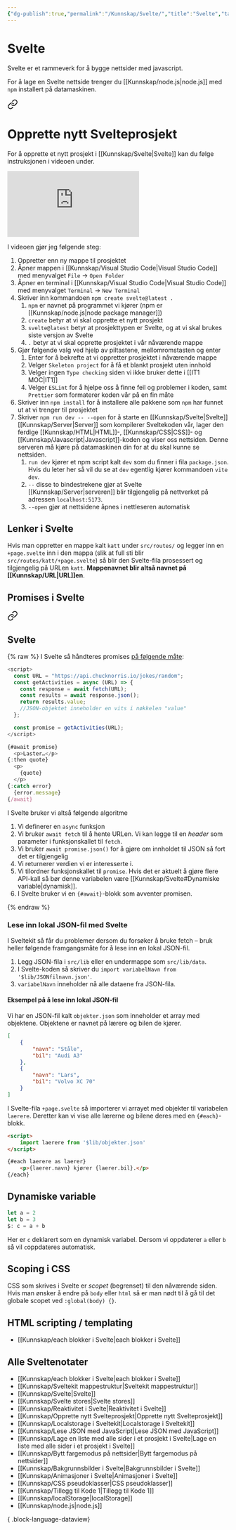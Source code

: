 ```yaml
---
{"dg-publish":true,"permalink":"/Kunnskap/Svelte/","title":"Svelte","tags":["it1","svelte"]}
---
```



# Svelte
Svelte er et rammeverk for å bygge nettsider med javascript.

For å lage en Svelte nettside trenger du [[Kunnskap/node.js\|node.js]] med `npm` installert på datamaskinen. 


<div class="transclusion internal-embed is-loaded"><a class="markdown-embed-link" href="/kunnskap/opprette-nytt-svelteprosjekt/#opprette-nytt-svelteprosjekt" aria-label="Open link"><svg xmlns="http://www.w3.org/2000/svg" width="24" height="24" viewBox="0 0 24 24" fill="none" stroke="currentColor" stroke-width="2" stroke-linecap="round" stroke-linejoin="round" class="svg-icon lucide-link"><path d="M10 13a5 5 0 0 0 7.54.54l3-3a5 5 0 0 0-7.07-7.07l-1.72 1.71"></path><path d="M14 11a5 5 0 0 0-7.54-.54l-3 3a5 5 0 0 0 7.07 7.07l1.71-1.71"></path></svg></a><div class="markdown-embed">



# Opprette nytt Svelteprosjekt


For å opprette et nytt prosjekt i [[Kunnskap/Svelte\|Svelte]] kan du følge instruksjonen i videoen under.

<iframe src="https://www.youtube.com/embed/dIFvziknTuk" class="youtube" title="" loading="lazy" frameborder="0" allow="accelerometer; autoplay; clipboard-write; encrypted-media; gyroscope; picture-in-picture; web-share" allowfullscreen></iframe>

I videoen gjør jeg følgende steg:
1. Oppretter enn ny mappe til prosjektet
2. Åpner mappen i [[Kunnskap/Visual Studio Code\|Visual Studio Code]] med menyvalget `File` → `Open Folder`
3. Åpner en terminal i [[Kunnskap/Visual Studio Code\|Visual Studio Code]] med menyvalget `Terminal` → `New Terminal`
4. Skriver inn kommandoen `npm create svelte@latest .`
	1. `npm` er navnet på programmet vi kjører (<abbr>npm</abbr> er [[Kunnskap/node.js\|node package manager]])
	2. `create` betyr at vi skal opprette et nytt prosjekt
	3. `svelte@latest` betyr at prosjekttypen er Svelte, og at vi skal brukes siste versjon av Svelte
	4. `.` betyr at vi skal opprette prosjektet i vår nåværende mappe
5. Gjør følgende valg ved hjelp av piltastene, mellomromstasten og enter
	1. Enter for å bekrefte at vi oppretter prosjektet i nåværende mappe
	2. Velger `Skeleton project` for å få et blankt prosjekt uten innhold
	3. Velger ingen `Type checking` siden vi ikke bruker dette i [[IT1 MOC\|IT1]]
	4. Velger `ESLint` for å hjelpe oss å finne feil og problemer i koden, samt `Prettier` som formaterer koden vår på en fin måte
6. Skriver inn `npm install` for å installere alle pakkene som `npm` har funnet ut at vi trenger til prosjektet
7. Skriver `npm run dev -- --open` for å starte en [[Kunnskap/Svelte\|Svelte]] [[Kunnskap/Server\|Server]] som kompilerer Sveltekoden vår, lager den ferdige [[Kunnskap/HTML\|HTML]]-, [[Kunnskap/CSS\|CSS]]- og [[Kunnskap/Javascript\|Javascript]]-koden og viser oss nettsiden. Denne serveren må kjøre på datamaskinen din for at du skal kunne se nettsiden.
	1. `run dev` kjører et npm script kalt `dev` som du finner i fila `package.json`. Hvis du leter her så vil du se at `dev` egentlig kjører kommandoen `vite dev`.
	2. `--` disse to bindestrekene gjør at Svelte [[Kunnskap/Server\|serveren]] blir tilgjengelig på nettverket på adressen `localhost:5173`.
	3. `--open` gjør at nettsidene åpnes i nettleseren automatisk


</div></div>


## Lenker i Svelte
Hvis man oppretter en mappe kalt `katt` under `src/routes/` og legger inn en `+page.svelte` inn i den mappa (slik at full sti blir `src/routes/katt/+page.svelte`) så blir den Svelte-fila prosessert og tilgjengelig på URLen `katt`. **Mappenavnet blir altså navnet på [[Kunnskap/URL\|URL]]en**.

## Promises i Svelte

<div class="transclusion internal-embed is-loaded"><a class="markdown-embed-link" href="/kunnskap/lese-json-med-java-script/#svelte" aria-label="Open link"><svg xmlns="http://www.w3.org/2000/svg" width="24" height="24" viewBox="0 0 24 24" fill="none" stroke="currentColor" stroke-width="2" stroke-linecap="round" stroke-linejoin="round" class="svg-icon lucide-link"><path d="M10 13a5 5 0 0 0 7.54.54l3-3a5 5 0 0 0-7.07-7.07l-1.72 1.71"></path><path d="M14 11a5 5 0 0 0-7.54-.54l-3 3a5 5 0 0 0 7.07 7.07l1.71-1.71"></path></svg></a><div class="markdown-embed">



## Svelte

{% raw %}
I Svelte så håndteres promises [på følgende måte](https://svelte.dev/tutorial/await-blocks):
```js
<script>
  const URL = "https://api.chucknorris.io/jokes/random";
  const getActivities = async (URL) => {
    const response = await fetch(URL);
    const results = await response.json();
    return results.value;
    //JSON-objektet inneholder en vits i nøkkelen "value"
  };

  const promise = getActivities(URL);
</script>

{#await promise}
  <p>Laster…</p>
{:then quote}
  <p>
    {quote}
  </p>
{:catch error}
  {error.message}
{/await}
```

I Svelte bruker vi altså følgende algoritme
1. Vi definerer en `async` funksjon
2. Vi bruker `await fetch` til å hente URLen. Vi kan legge til en *header* som parameter i funksjonskallet til `fetch`.
3. Vi bruker `await promise.json()` for å gjøre om innholdet til JSON så fort det er tilgjengelig
4. Vi returnerer verdien vi er interesserte i.
5. Vi tilordner funksjonskallet til `promise`. Hvis det er aktuelt å gjøre flere API-kall så bør denne variabelen være [[Kunnskap/Svelte#Dynamiske variable\|dynamisk]].
6. I Svelte bruker vi en `{#await}`-blokk som avventer promisen.

{% endraw %}

### Lese inn lokal JSON-fil med Svelte
I Sveltekit så får du problemer dersom du forsøker å bruke fetch – bruk heller følgende framgangsmåte for å lese inn en lokal JSON-fil.

1. Legg JSON-fila i `src/lib` eller en undermappe som `src/lib/data`.
2. I Svelte-koden så skriver du `import variabelNavn from '$lib/JSONfilnavn.json'`.
3. `variabelNavn` inneholder nå alle dataene fra JSON-fila.

#### Eksempel på å lese inn lokal JSON-fil

Vi har en JSON-fil kalt `objekter.json` som inneholder et array med objektene. Objektene er navnet på lærere og bilen de kjører.
```json
[
	{
		"navn": "Ståle",
		"bil": "Audi A3"
	},
	{
		"navn": "Lars",
		"bil": "Volvo XC 70"
	}
]
```

I Svelte-fila `+page.svelte` så importerer vi arrayet med objekter til variabelen `laerere`. Deretter kan vi vise alle lærerne og bilene deres med en `{#each}`-blokk.
```html
<script>
	import laerere from '$lib/objekter.json'
</script>

{#each laerere as laerer}
	<p>{laerer.navn} kjører {laerer.bil}.</p>
{/each}
```


</div></div>


## Dynamiske variable
```js
let a = 2
let b = 3
$: c = a + b
```

Her er `c` deklarert som en dynamisk variabel. Dersom vi oppdaterer `a` eller `b` så vil `c`oppdateres automatisk. 

## Scoping i CSS
CSS som skrives i Svelte er *scopet* (begrenset) til den nåværende siden. Hvis man ønsker å endre på `body` eller `html` så er man nødt til å gå til det globale scopet ved `:global(body) {}`.

## HTML scripting / templating
- [[Kunnskap/each blokker i Svelte\|each blokker i Svelte]]

## Alle Sveltenotater
- [[Kunnskap/each blokker i Svelte\|each blokker i Svelte]]
- [[Kunnskap/Sveltekit mappestruktur\|Sveltekit mappestruktur]]
- [[Kunnskap/Svelte\|Svelte]]
- [[Kunnskap/Svelte stores\|Svelte stores]]
- [[Kunnskap/Reaktivitet i Svelte\|Reaktivitet i Svelte]]
- [[Kunnskap/Opprette nytt Svelteprosjekt\|Opprette nytt Svelteprosjekt]]
- [[Kunnskap/Localstorage i Sveltekit\|Localstorage i Sveltekit]]
- [[Kunnskap/Lese JSON med JavaScript\|Lese JSON med JavaScript]]
- [[Kunnskap/Lage en liste med alle sider i et prosjekt i Svelte\|Lage en liste med alle sider i et prosjekt i Svelte]]
- [[Kunnskap/Bytt fargemodus på nettsider\|Bytt fargemodus på nettsider]]
- [[Kunnskap/Bakgrunnsbilder i Svelte\|Bakgrunnsbilder i Svelte]]
- [[Kunnskap/Animasjoner i Svelte\|Animasjoner i Svelte]]
- [[Kunnskap/CSS pseudoklasser\|CSS pseudoklasser]]
- [[Kunnskap/Tillegg til Kode 1\|Tillegg til Kode 1]]
- [[Kunnskap/localStorage\|localStorage]]
- [[Kunnskap/node.js\|node.js]]

{ .block-language-dataview}
